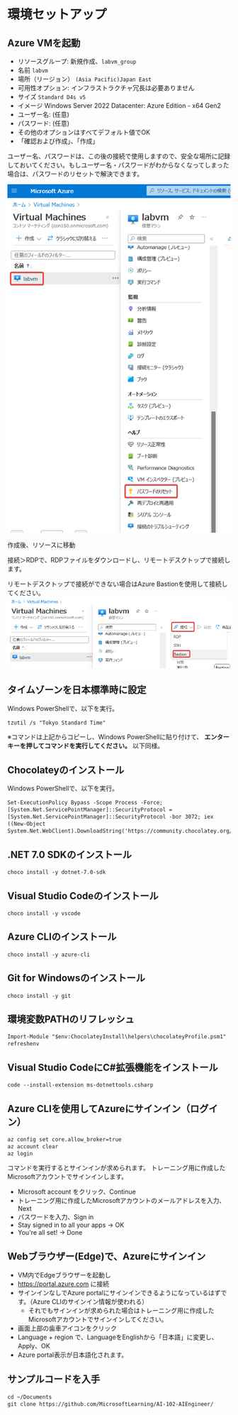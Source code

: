 # 環境セットアップ

## Azure VMを起動

- リソースグループ: 新規作成、`labvm_group`
- 名前 `labvm`
- 場所（リージョン） `(Asia Pacific)Japan East`
- 可用性オプション: インフラストラクチャ冗長は必要ありません
- サイズ `Standard D4s v5`
- イメージ Windows Server 2022 Datacenter: Azure Edition - x64 Gen2
- ユーザー名: (任意)
- パスワード: (任意)
- その他のオプションはすべてデフォルト値でOK
- 「確認および作成」、「作成」

ユーザー名、パスワードは、この後の接続で使用しますので、安全な場所に記録しておいてください。もしユーザー名・パスワードがわからなくなってしまった場合は、パスワードのリセットで解決できます。

![](images/ss-2023-04-04-09-36-28.png)

作成後、リソースに移動

接続＞RDPで、RDPファイルをダウンロードし、リモートデスクトップで接続します。

リモートデスクトップで接続ができない場合はAzure Bastionを使用して接続してください。
![](images/ss-2023-04-04-09-37-37.png)

## タイムゾーンを日本標準時に設定

Windows PowerShellで、以下を実行。

```
tzutil /s "Tokyo Standard Time"
```

※コマンドは上記からコピーし、Windows PowerShellに貼り付けて、 **エンターキーを押してコマンドを実行してください。** 以下同様。

## Chocolateyのインストール

Windows PowerShellで、以下を実行。

```
Set-ExecutionPolicy Bypass -Scope Process -Force; [System.Net.ServicePointManager]::SecurityProtocol = [System.Net.ServicePointManager]::SecurityProtocol -bor 3072; iex ((New-Object System.Net.WebClient).DownloadString('https://community.chocolatey.org/install.ps1'))
```

## .NET 7.0 SDKのインストール

```
choco install -y dotnet-7.0-sdk
```

## Visual Studio Codeのインストール

```
choco install -y vscode
```

## Azure CLIのインストール

```
choco install -y azure-cli
```

## Git for Windowsのインストール

```
choco install -y git
```

## 環境変数PATHのリフレッシュ

```
Import-Module "$env:ChocolateyInstall\helpers\chocolateyProfile.psm1"
refreshenv
```

## Visual Studio CodeにC#拡張機能をインストール

```
code --install-extension ms-dotnettools.csharp
```

## Azure CLIを使用してAzureにサインイン（ログイン）

```
az config set core.allow_broker=true
az account clear
az login
```

コマンドを実行するとサインインが求められます。
トレーニング用に作成したMicrosoftアカウントでサインインします。

- Microsoft account をクリック、Continue
- トレーニング用に作成したMicrosoftアカウントのメールアドレスを入力、Next
- パスワードを入力、Sign in
- Stay signed in to all your apps → OK
- You're all set! → Done

## Webブラウザー(Edge)で、Azureにサインイン

- VM内でEdgeブラウザーを起動し
- https://portal.azure.com に接続
- サインインなしでAzure portalにサインインできるようになっているはずです。（Azure CLIのサインイン情報が使われる）
  - それでもサインインが求められた場合はトレーニング用に作成したMicrosoftアカウントでサインインしてください。
- 画面上部の歯車アイコンをクリック
- Language + region で、LanguageをEnglishから「日本語」に変更し、Apply、OK
- Azure portal表示が日本語化されます。

## サンプルコードを入手

```
cd ~/Documents
git clone https://github.com/MicrosoftLearning/AI-102-AIEngineer/
```

